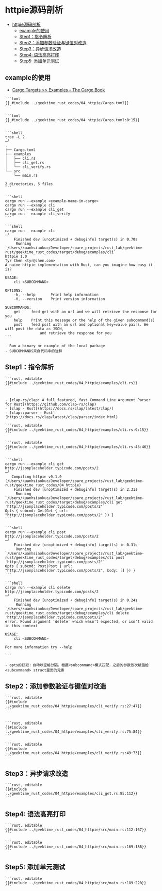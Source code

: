 # httpie源码剖析

<!--ts-->
* [httpie源码剖析](#httpie源码剖析)
   * [example的使用](#example的使用)
   * [Step1：指令解析](#step1指令解析)
   * [Step2：添加参数验证与键值对改造](#step2添加参数验证与键值对改造)
   * [Step3：异步请求改造](#step3异步请求改造)
   * [Step4: 语法高亮打印](#step4-语法高亮打印)
   * [Step5: 添加单元测试](#step5-添加单元测试)

<!-- Created by https://github.com/ekalinin/github-markdown-toc -->
<!-- Added by: runner, at: Tue Oct 11 03:10:13 UTC 2022 -->

<!--te-->

## example的使用

- [Cargo Targets >> Examples - The Cargo Book](https://doc.rust-lang.org/cargo/reference/cargo-targets.html?highlight=%5B%5Bexample%5D%5D#examples)

~~~admonish note title="Cargo.toml " collapsible=true
```toml
{{ #include ../geektime_rust_codes/04_httpie/Cargo.toml}}
```

```toml
{{ #include ../geektime_rust_codes/04_httpie/Cargo.toml:8:15}}
```
~~~

~~~admonish note title="1. 示例代码放在根目录的examples文件夹，与src同级" collapsible=true
```shell
tree -L 2                                                                                                       ─╯
.
├── Cargo.toml
├── examples
│   ├── cli.rs
│   ├── cli_get.rs
│   └── cli_verify.rs
└── src
    └── main.rs

2 directories, 5 files
```
~~~

~~~admonish note title="2. 执行指令 " collapsible=true
```shell
cargo run --example <example-name-in-cargo>
cargo run --example cli
cargo run --example cli_get
cargo run --example cli_verify
```
~~~

~~~admonish note title="3. 使用示例" collapsible=true
```shell
cargo run --example cli                                                                                                                                                                                                                ─╯
    Finished dev [unoptimized + debuginfo] target(s) in 0.70s
     Running `/Users/kuanhsiaokuo/Developer/spare_projects/rust_lab/geektime-rust/geektime_rust_codes/target/debug/examples/cli`
httpie 1.0
Tyr Chen <tyr@chen.com>
A naive httpie implementation with Rust, can you imagine how easy it is?

USAGE:
    cli <SUBCOMMAND>

OPTIONS:
    -h, --help       Print help information
    -V, --version    Print version information

SUBCOMMANDS:
    get     feed get with an url and we will retrieve the response for you
    help    Print this message or the help of the given subcommand(s)
    post    feed post with an url and optional key=value pairs. We will post the data as JSON,
                and retrieve the response for you
```

- Run a binary or example of the local package
- SUBCOMMANDS来自代码中的注释
~~~

## Step1：指令解析

~~~admonish note title="1. 源码 " collapsible=true
```rust, editable
{{#include ../geektime_rust_codes/04_httpie/examples/cli.rs}}
```
~~~

~~~admonish info title='clap::Parser相关资料' collapsible=true

- [clap-rs/clap: A full featured, fast Command Line Argument Parser for Rust](https://github.com/clap-rs/clap)
- [clap - Rust](https://docs.rs/clap/latest/clap/)
- [clap::parser - Rust](https://docs.rs/clap/latest/clap/parser/index.html)
~~~

~~~admonish note title="1. clap的parser派生宏会自动实现parse方法来接收指令参数" collapsible=true
```rust, editable
{{#include ../geektime_rust_codes/04_httpie/examples/cli.rs:9:15}}
```

```rust, editable
{{#include ../geektime_rust_codes/04_httpie/examples/cli.rs:43:46}}
```
~~~

~~~admonish note title="2. 运行效果" collapsible=true
```shell
cargo run --example cli get http://jsonplaceholder.typicode.com/posts/2                                                                                                                                                                ─╯
   Compiling httpie v0.1.0 (/Users/kuanhsiaokuo/Developer/spare_projects/rust_lab/geektime-rust/geektime_rust_codes/04_httpie)
    Finished dev [unoptimized + debuginfo] target(s) in 2.31s
     Running `/Users/kuanhsiaokuo/Developer/spare_projects/rust_lab/geektime-rust/geektime_rust_codes/target/debug/examples/cli get 'http://jsonplaceholder.typicode.com/posts/2'`
Opts { subcmd: Get(Get { url: "http://jsonplaceholder.typicode.com/posts/2" }) }
```

```shell
cargo run --example cli post http://jsonplaceholder.typicode.com/posts/2                                                                                                                                                               ─╯
    Finished dev [unoptimized + debuginfo] target(s) in 0.31s
     Running `/Users/kuanhsiaokuo/Developer/spare_projects/rust_lab/geektime-rust/geektime_rust_codes/target/debug/examples/cli post 'http://jsonplaceholder.typicode.com/posts/2'`
Opts { subcmd: Post(Post { url: "http://jsonplaceholder.typicode.com/posts/2", body: [] }) }
```

```shell
cargo run --example cli delete http://jsonplaceholder.typicode.com/posts/2                                                                                                                                                             ─╯
    Finished dev [unoptimized + debuginfo] target(s) in 0.24s
     Running `/Users/kuanhsiaokuo/Developer/spare_projects/rust_lab/geektime-rust/geektime_rust_codes/target/debug/examples/cli delete 'http://jsonplaceholder.typicode.com/posts/2'`
error: Found argument 'delete' which wasn't expected, or isn't valid in this context

USAGE:
    cli <SUBCOMMAND>

For more information try --help

```

- opts的获取：自动以空格分隔，根据<subcommand>模式匹配，之后的参数依次赋值给<subcommand> struct里面的元素
~~~

## Step2：添加参数验证与键值对改造

~~~admonish note title="1. 参数验证" collapsible=true
```rust, editable
{{#include ../geektime_rust_codes/04_httpie/examples/cli_verify.rs:27:47}}
```
~~~

~~~admonish note title="clap 允许你为每个解析出来的值添加自定义的解析函数，我们这里定义了parse_url和parse_kv_pair检查一下。" collapsible=true

```rust, editable
{{#include ../geektime_rust_codes/04_httpie/examples/cli_verify.rs:75:84}}
```
~~~

~~~admonish note title="2. 键值对改造 " collapsible=true
```rust, editable
{{#include ../geektime_rust_codes/04_httpie/examples/cli_verify.rs:49:73}}
```
~~~

## Step3：异步请求改造

~~~admonish note title="Step3：异步请求改造 " collapsible=true
```rust, editable
{{#include ../geektime_rust_codes/04_httpie/examples/cli_get.rs:85:112}}
```
~~~

## Step4: 语法高亮打印

~~~admonish note title="Step4: 语法高亮打印 " collapsible=true
```rust, editable
{{#include ../geektime_rust_codes/04_httpie/src/main.rs:112:167}}
```

```rust, editable
{{#include ../geektime_rust_codes/04_httpie/src/main.rs:169:186}}
```
~~~

## Step5: 添加单元测试

~~~admonish note title="Step5: 添加单元测试 " collapsible=true
```rust, editable
{{#include ../geektime_rust_codes/04_httpie/src/main.rs:189:220}}
```
~~~



